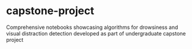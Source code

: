 # capstone-project
Comprehensive notebooks showcasing algorithms for drowsiness and visual distraction detection developed as part of undergraduate capstone project 
